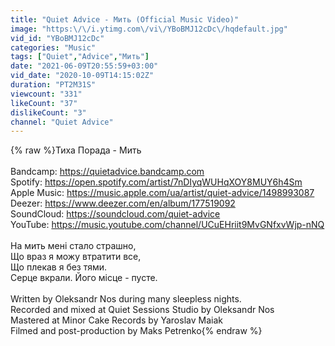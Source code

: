```yaml
---
title: "Quiet Advice - Мить (Official Music Video)"
image: "https:\/\/i.ytimg.com\/vi\/YBoBMJ12cDc\/hqdefault.jpg"
vid_id: "YBoBMJ12cDc"
categories: "Music"
tags: ["Quiet","Advice","Мить"]
date: "2021-06-09T20:55:59+03:00"
vid_date: "2020-10-09T14:15:02Z"
duration: "PT2M31S"
viewcount: "331"
likeCount: "37"
dislikeCount: "3"
channel: "Quiet Advice"
---
```

{% raw %}Тиха Порада - Мить<br /><br />Bandcamp: <a rel="nofollow" target="blank" href="https://quietadvice.bandcamp.com">https://quietadvice.bandcamp.com</a><br />Spotify: <a rel="nofollow" target="blank" href="https://open.spotify.com/artist/7nDIyqWUHqXOY8MUY6h4Sm">https://open.spotify.com/artist/7nDIyqWUHqXOY8MUY6h4Sm</a><br />Apple Music: <a rel="nofollow" target="blank" href="https://music.apple.com/ua/artist/quiet-advice/1498993087">https://music.apple.com/ua/artist/quiet-advice/1498993087</a><br />Deezer: <a rel="nofollow" target="blank" href="https://www.deezer.com/en/album/177519092">https://www.deezer.com/en/album/177519092</a><br />SoundCloud: <a rel="nofollow" target="blank" href="https://soundcloud.com/quiet-advice">https://soundcloud.com/quiet-advice</a><br />YouTube: <a rel="nofollow" target="blank" href="https://music.youtube.com/channel/UCuEHriit9MvGNfxvWjp-nNQ">https://music.youtube.com/channel/UCuEHriit9MvGNfxvWjp-nNQ</a><br /><br />На мить мені стало страшно,<br />Що враз я можу втратити все,<br />Що плекав я без тями.<br />Серце вкрали. Його місце - пусте.<br /><br />Written by Oleksandr Nos during many sleepless nights.<br />Recorded and mixed at Quiet Sessions Studio by Oleksandr Nos<br />Mastered at Minor Cake Records by Yaroslav Maiak<br />Filmed and post-production by Maks Petrenko{% endraw %}
